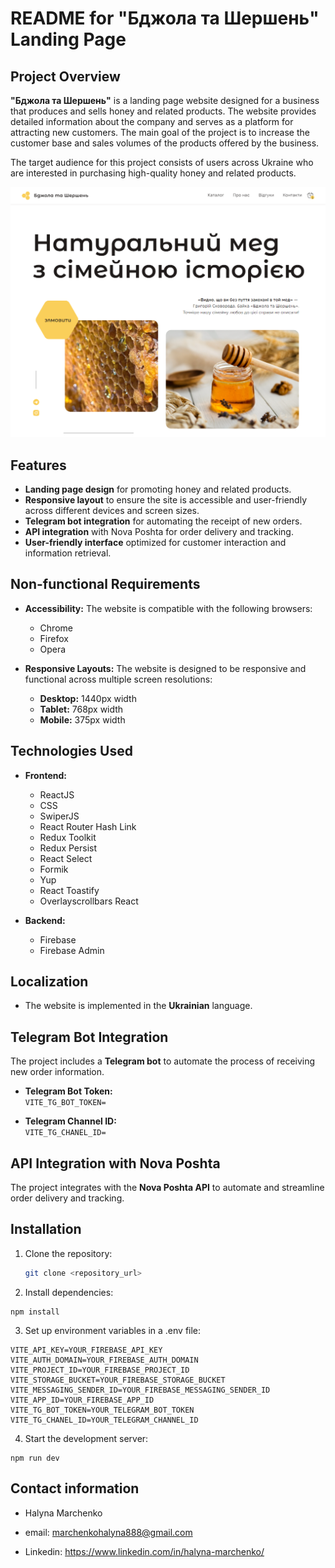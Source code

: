 # README for "Бджола та Шершень" Landing Page

## Project Overview

**"Бджола та Шершень"** is a landing page website designed for a business that produces and sells honey and related products. The website provides detailed information about the company and serves as a platform for attracting new customers. The main goal of the project is to increase the customer base and sales volumes of the products offered by the business.

The target audience for this project consists of users across Ukraine who are interested in purchasing high-quality honey and related products.

![Home page](./public/homePage.png)

## Features

- **Landing page design** for promoting honey and related products.
- **Responsive layout** to ensure the site is accessible and user-friendly across different devices and screen sizes.
- **Telegram bot integration** for automating the receipt of new orders.
- **API integration** with Nova Poshta for order delivery and tracking.
- **User-friendly interface** optimized for customer interaction and information retrieval.

## Non-functional Requirements

- **Accessibility:** The website is compatible with the following browsers:
  - Chrome
  - Firefox
  - Opera
    
- **Responsive Layouts:** The website is designed to be responsive and functional across multiple screen resolutions:
  - **Desktop:** 1440px width
  - **Tablet:** 768px width
  - **Mobile:** 375px width

## Technologies Used

- **Frontend:**
  - ReactJS
  - CSS
  - SwiperJS
  - React Router Hash Link
  - Redux Toolkit
  - Redux Persist
  - React Select
  - Formik
  - Yup
  - React Toastify
  - Overlayscrollbars React 
    
- **Backend:**
  - Firebase
  - Firebase Admin

## Localization

- The website is implemented in the **Ukrainian** language.

## Telegram Bot Integration

The project includes a **Telegram bot** to automate the process of receiving new order information.

- **Telegram Bot Token:**  
  `VITE_TG_BOT_TOKEN=`
  
- **Telegram Channel ID:**  
  `VITE_TG_CHANEL_ID=`

## API Integration with Nova Poshta

The project integrates with the **Nova Poshta API** to automate and streamline order delivery and tracking.

## Installation

1. Clone the repository:
   ```bash
   git clone <repository_url>
   
2. Install dependencies:
```
npm install
```

3. Set up environment variables in a .env file:
```
VITE_API_KEY=YOUR_FIREBASE_API_KEY
VITE_AUTH_DOMAIN=YOUR_FIREBASE_AUTH_DOMAIN
VITE_PROJECT_ID=YOUR_FIREBASE_PROJECT_ID
VITE_STORAGE_BUCKET=YOUR_FIREBASE_STORAGE_BUCKET
VITE_MESSAGING_SENDER_ID=YOUR_FIREBASE_MESSAGING_SENDER_ID
VITE_APP_ID=YOUR_FIREBASE_APP_ID
VITE_TG_BOT_TOKEN=YOUR_TELEGRAM_BOT_TOKEN
VITE_TG_CHANEL_ID=YOUR_TELEGRAM_CHANNEL_ID
```

4. Start the development server:
```
npm run dev
```

## Contact information

- Halyna Marchenko

- email: marchenkohalyna888@gmail.com
- Linkedin: https://www.linkedin.com/in/halyna-marchenko/

